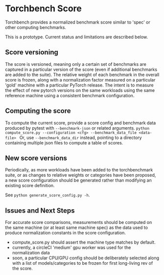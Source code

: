 # Torchbench Score

Torchbench provides a normalized benchmark score similar to 'spec' or other computing benchmarks.

This is a prototype.  Current status and limitations are described below.

## Score versioning
The score is versioned, meaning only a certain set of benchmarks are captured in a particular
version of the score (even if additional benchmarks are added to the suite).  The relative weight
of each benchmark in the overall score is frozen, along with a normalization factor measured on
a particular 'gold' machine with a particular PyTorch release.  The intent is to measure the effect
of new pytorch versions on the same workloads using the same reference machine using a consistent
benchmark configuration.

## Computing the score
To compute the current score, provide a score config and benchmark data produced by pytest with `--benchmark-json` or related arguments.
`python compute_score.py --configuration <cfg> --benchmark_data_file <data-file> `
Or, use `--benchmark_data_dir` instead, pointing to a directory containing multiple json files to compute a table of scores.

## New score versions
Periodically, as more workloads have been added to the torchbenchmark suite, or as changes to
relative weights or categories have been proposed, a new score configuration should be generated
rather than modifying an existing score definition.

See `python generate_score_config.py -h`.

## Issues and Next Steps
For accurate score comparisons, measurements should be computed on the same machine
(or at least same machine spec) as the data used to produce normalization constants
in the score configuration.

- compute_score.py should assert the machine type matches by default.
- currently, a circleCI 'medium' gpu worker was used for the normalization data
- soon, a particular CPU/GPU config should be deliberately selected along with a
  list of models/categories to be frozen for first long-living rev of the score.
